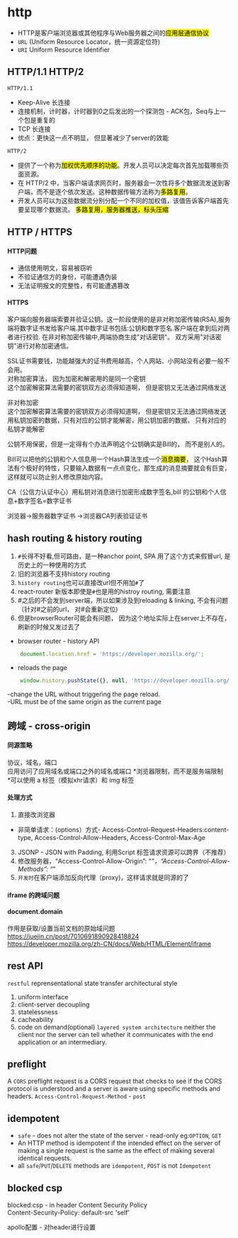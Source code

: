 # http

- HTTP是客户端浏览器或其他程序与Web服务器之间的<mark>应用层通信协议</mark>  
- `URL` (Uniform Resource Locator，统一资源定位符)  
- `URI` Uniform Resource Identifier

## HTTP/1.1 HTTP/2
`HTTP/1.1` <br>
- Keep-Alive 长连接<br>
- 连接机制，计时器，计时器到0之后发出的一个探测包 - ACK包，Seq与上一个包是重复的<br>
- TCP 长连接<br>
- 优点：更快这一点不明显， 但显著减少了server的效能<br>

`HTTP/2` 
- 提供了一个称为<mark>加权优先顺序的功能</mark>。开发人员可以决定每次首先加载哪些页面资源。
- 在 HTTP/2 中，当客户端请求网页时，服务器会一次性将多个数据流发送到客户端，而不是逐个依次发送。这种数据传输方法称为<mark>多路复用</mark>。
- 开发人员可以为这些数据流分别分配一个不同的加权值，该值告诉客户端首先要呈现哪个数据流。
<mark>多路复用，服务器推送，标头压缩</mark>

## HTTP / HTTPS
#### HTTP问题
- 通信使用明文，容易被窃听
- 不验证通信方的身份，可能遭遇伪装
- 无法证明报文的完整性，有可能遭遇篡改  

#### HTTPS
客户端向服务器端索要并验证公钥。这一阶段使用的是非对称加密传输(RSA),服务端将数字证书发给客户端.其中数字证书包括:公钥和数字签名.客户端在拿到后对两者进行校验.
在非对称加密传输中,两端协商生成"对话密钥"。
双方采用"对话密钥"进行对称加密通信。  

SSL证书需要钱，功能越强大的证书费用越高，个人网站、小网站没有必要一般不会用。  
对称加密算法， 因为加密和解密用的是同一个密钥  
这个加密解密算法需要的密钥双方必须得知道啊， 但是密钥又无法通过网络发送  

非对称加密  
这个加密解密算法需要的密钥双方必须得知道啊， 但是密钥又无法通过网络发送  
用私钥加密的数据，只有对应的公钥才能解密，用公钥加密的数据， 只有对应的私钥才能解密  

公钥不用保密，但是一定得有个办法声明这个公钥确实是Bill的， 而不是别人的。  

 Bill可以把他的公钥和个人信息用一个Hash算法生成一个<mark>消息摘要</mark>， 这个Hash算法有个极好的特性，只要输入数据有一点点变化，那生成的消息摘要就会有巨变，这样就可以防止别人修改原始内容。  

CA（公信力认证中心）用私钥对消息进行加密形成数字签名,bill 的公钥和个人信息+数字签名=数字证书  

浏览器->服务器数字证书 ->浏览器CA列表验证证书


## hash routing & history routing
1. `#`长得不好看,但可路由，是一种anchor point, SPA 用了这个方式来假冒url, 是历史上的一种使用的方式  
2. 旧的浏览器不支持history routing
3. `history routing`也可以直接改url但不用加`#`了 
4. react-router 新版本即使是`#`也是用的histroy routing, 需要注意  
5. #之后的不会发到server端，所以如果涉及到reloading & linking, 不会有问题（针对#之前的url， 对#会重新定位) 
6. 但是browserRouter可能会有问题， 因为这个地址实际上在server上不存在，刷新的时候又发过去了  
- browser router - history API

```javascript
    document.location.href = 'https://developer.mozilla.org/';
```
- reloads the page

```javascript
    window.history.pushState({}, null, 'https://developer.mozilla.org/');
```

-change the URL without triggering the page reload.  
-URL must be of the same origin as the current page  


## 跨域 - cross-origin  
#### 同源策略
协议，域名，端口  
应用访问了应用域名或端口之外的域名或端口
*浏览器限制，而不是服务端限制  
*可以使用 a 标签（模拟xhr请求）和 img 标签  

#### 处理方式  
1. 直接改浏览器  
* 非简单请求：(options）方式- Access-Control-Request-Headers:content-type, 
Access-Control-Allow-Headers, Access-Control-Max-Age  
3. JSONP - JSON with Padding, 利用Script 标签请求资源可以跨界（不推荐）  
4. 修改服务器，“Access-Control-Allow-Origin”: “*”，“Access-Control-Allow-Methods”: “*”  
5. `开发时`在客户端添加反向代理（proxy)，这样请求就是同源的了  

#### iframe 的跨域问题  
#### document.domain
作用是获取/设置当前文档的原始域问题  
https://juejin.cn/post/7010691890928418824
https://developer.mozilla.org/zh-CN/docs/Web/HTML/Element/iframe
## rest API
`restful` reprensentational state transfer architectural style
1. uniform interface
2. client-server decoupling
3. statelessness
4. cacheability
5. code on demand(optional)
`layered system architecture` neither the client nor the server can tell whether it communicates with the end application or an intermediary.

## preflight
A `CORS` preflight request is a CORS request that checks to see if the CORS protocol is understood and a server is aware using specific methods and headers.
`Access-Control-Request-Method` - `post`

## idempotent
- `safe` - does not alter the state of the server - read-only eg:`OPTION`, `GET`
- An HTTP method is idempotent if the intended effect on the server of making a single request is the same as the effect of making several identical requests.  
- all `safe`/`PUT`/`DELETE` methods are `idempotent`, `POST` is not `Idempotent`


## blocked csp
blocked:csp  - in header
Content Security Policy  
Content-Security-Policy: default-src 'self'

apollo配置 - 对header进行设置 
